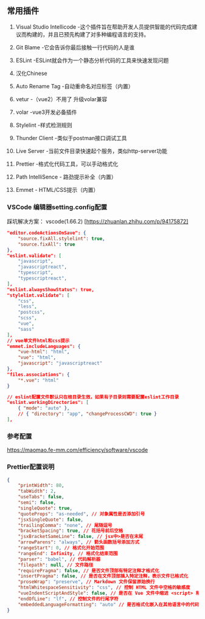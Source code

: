 ## 常用插件

1. Visual Studio Intellicode -这个插件旨在帮助开发人员提供智能的代码完成建议而构建的，并且已预先构建了对多种编程语言的支持。

2. Git Blame -它会告诉你最后接触一行代码的人是谁

3. ESLint -ESLint就会作为一个静态分析代码的工具来快速发现问题

4. 汉化Chinese

5. Auto Rename Tag -自动重命名对应标签（内置）

6. vetur  -（vue2）不用了 升级volar兼容

7. volar -vue3开发必备插件

8. Stylelint -样式检测规则

9. Thunder Client -类似于postman接口调试工具

10. Live Server -当前文件目录快速起个服务，类似http-server功能

11. Prettier -格式化代码工具，可以手动格式化

12. Path IntelliSence - 路劲提示补全（内置）

13. Emmet - HTML/CSS提示（内置）

 


### VSCode 编辑器setting.config配置

踩坑解决方案： vscode(1.66.2) [https://zhuanlan.zhihu.com/p/94175872]

```json
"editor.codeActionsOnSave": {
    "source.fixAll.stylelint": true,
    "source.fixAll": true
},
"eslint.validate": [
    "javascript",
    "javascriptreact",
    "typescript",
    "typescriptreact",
],
"eslint.alwaysShowStatus": true,
"stylelint.validate": [
    "css",
    "less",
    "postcss",
    "scss",
    "vue",
    "sass"
],
// vue单文件html和css提示
"emmet.includeLanguages": {
    "vue-html": "html",
    "vue": "html",
    "javascript": "javascriptreact"
},
"files.associations": {
    "*.vue": "html"
}

// eslint配置文件默认只在根目录生效，如果有子目录则需要配置eslint工作目录
"eslint.workingDirectories": [
    { "mode": "auto" },
    // { "directory": "app", "changeProcessCWD": true }
],
```

### 参考配置

https://maomao.fe-mm.com/efficiency/software/vscode


### Prettier配置说明

```json
{
    "printWidth": 80,
    "tabWidth": 2,
    "useTabs": false,
    "semi": false,
    "singleQuote": true,
    "quoteProps": "as-needed", // 对象属性是否添加引号
    "jsxSingleQuote": false,
    "trailingComma": "none", // 尾随逗号
    "bracketSpacing": true, // 花括号前后空格
    "jsxBracketSameLine": false, // jsx中>是否在末尾
    "arrowParens": "always", // 箭头函数括号添加方式
    "rangeStart": 0, // 格式化开始范围
    "rangeEnd": Infinity, // 格式化结束范围
    "parser": "babel", // 代码解析器
    "filepath": null, // 文件路径
    "requirePragma": false, // 是否文件顶部有特定注释才格式化
    "insertPragma": false, // 是否在文件顶部插入特定注释，表示文件已格式化
    "proseWrap": "preserve", // Markdown 文件保留原始换行
    "htmlWhitespaceSensitivity": "css", // 控制 HTML 文件中空格的敏感度
    "vueIndentScriptAndStyle": false, // 是否在 Vue 文件中缩进 <script> 和 <style> 标签内的代码
    "endOfLine": "lf", // 控制文件的行尾字符
    "embeddedLanguageFormatting": "auto" // 是否格式化嵌入在其他语言中的代码（如 HTML 中的 JavaScript）
}
```